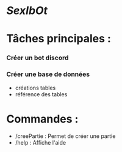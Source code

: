 ***SexIbOt***
=======
# Tâches principales :

### Créer un bot discord

### Créer une base de données
  - créations tables
  - référence des tables

# Commandes :

  - /creePartie : Permet de créer une partie
  - /help : Affiche l'aide 
